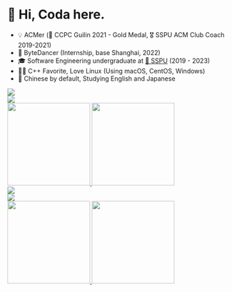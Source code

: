 # 👋 Hi, Coda here.
* 💡 ACMer (🥇 CCPC Guilin 2021 - Gold Medal, 🎖 SSPU ACM Club Coach 2019-2021)
* 🧳 ByteDancer (Internship, base Shanghai, 2022)
* 🎓 Software Engineering undergraduate at [🏫 SSPU](https://sspu.edu.cn/) (2019 - 2023)
* 👨‍💻 C++ Favorite, Love Linux (Using macOS, CentOS, Windows)
* 🎏 Chinese by default, Studying English and Japanese

<a href="https://github.com/CodaChan#gh-light-mode-only">
  <div><img src="https://skillicons.dev/icons?i=c,cpp,html,css,js,ts,py,cmake,nodejs,vue,regex,md&theme=light#gh-light-mode-only"></div>
  <div><img src="https://skillicons.dev/icons?i=docker,git,github,gitlab,idea,vscode,visualstudio,vim,linux,bash,postgres,blender&theme=light#gh-light-mode-only"></div>
  <img src="https://github-readme-stats.vercel.app/api?username=CodaChan&show_icons=true&include_all_commits=true#gh-light-mode-only" height="185px">
  <img src="https://github-readme-stats.vercel.app/api/top-langs/?username=CodaChan&layout=compact&langs_count=8&include_all_commits=true#gh-light-mode-only" height="185px">
</a>

<a href="https://github.com/CodaChan#gh-dark-mode-only">
  <div><img src="https://skillicons.dev/icons?i=c,cpp,html,css,js,ts,py,cmake,nodejs,vue,regex,md&theme=dark#gh-dark-mode-only"></div>
  <div><img src="https://skillicons.dev/icons?i=docker,git,github,gitlab,idea,vscode,visualstudio,vim,linux,bash,postgres,blender&theme=dark#gh-dark-mode-only"></div>
  <img src="https://github-readme-stats.vercel.app/api?username=CodaChan&show_icons=true&include_all_commits=true&theme=dark#gh-dark-mode-only" height="185px">
  <img src="https://github-readme-stats.vercel.app/api/top-langs/?username=CodaChan&layout=compact&langs_count=8&include_all_commits=true&theme=dark#gh-dark-mode-only" height="185px">
</a>

